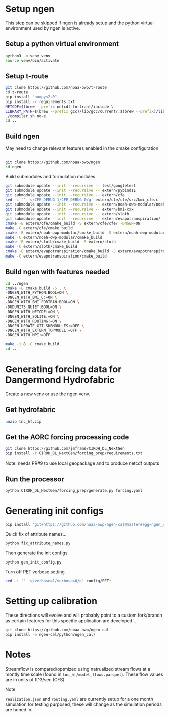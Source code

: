 # Setup ngen
This step can be skipped if ngen is already setup and the python virtual environment used by ngen is active.

## Setup a python virtual environment

```sh
python3 -m venv venv
source venv/bin/activate
```

## Setup t-route

```sh
git clone https://github.com/noaa-owp/t-route
cd t-route
pip install "numpy<2.0"
pip install -r requirements.txt
NETCDF=$(brew --prefix netcdf-fortran)/include \
LIBRARY_PATH=$(brew --prefix gcc)/lib/gcc/current/:$(brew --prefix)/lib:$LIBRARY_PATH \
./compiler.sh no-e
cd ..
```

## Build ngen
 May need to change relevant features enabled in the cmake configuration
```sh

git clone https://github.com/noaa-owp/ngen
cd ngen
```

Build submodules and formulation modules

```sh
git submodule update --init --recursive -- test/googletest
git submodule update --init --recursive -- extern/pybind11
git submodule update --init --recursive -- extern/cfe
sed -i '' 's/CFE_DEBUG 1/CFE_DEBUG 0/g' extern/cfe/cfe/src/bmi_cfe.c
git submodule update --init --recursive -- extern/noah-owp-modular/noah-owp-modular
git submodule update --init --recursive -- extern/bmi-cxx
git submodule update --init --recursive -- extern/sloth
git submodule update --init --recursive -- extern/evapotranspiration/
cmake -B extern/cfe/cmake_build -S extern/cfe/cfe/ -DNGEN=ON
make -C extern/cfe/cmake_build 
cmake -B extern/noah-owp-modular/cmake_build -S extern/noah-owp-modular -DNGEN_IS_MAIN_PROJECT=ON
make -C extern/noah-owp-modular/cmake_build
cmake -B extern/sloth/cmake_build -S extern/sloth
make -C extern/sloth/cmake_build
cmake -B extern/evapotranspiration/cmake_build -S extern/evapotranspiration/evapotranspiration/
make -C extern/evapotranspiration/cmake_build
```

## Build ngen with features needed

```sh
cd ../ngen
cmake -B cmake_build -S . \
-DNGEN_WITH_PYTHON:BOOL=ON \
-DNGEN_WITH_BMI_C:=ON \
-DNGEN_WITH_BMI_FORTRAN:BOOL=ON \
-DUDUNITS_QUIET:BOOL=ON \
-DNGEN_WITH_NETCDF:=ON \
-DNGEN_WITH_SQLITE:=ON \
-DNGEN_WITH_ROUTING:=ON \
-DNGEN_UPDATE_GIT_SUBMODULES:=OFF \
-DNGEN_WITH_EXTERN_TOPMODEL:=OFF \
-DNGEN_WITH_MPI:=OFF

make -j 8 -C cmake_build
cd ..
```

# Generating forcing data for Dangermond Hydrofabric

Create a new venv or use the ngen venv.

## Get hydrofabric

```sh
unzip tnc_hf.zip
```

## Get the AORC forcing processing code

```sh
git clone https://github.com/jmframe/CIROH_DL_NextGen
pip install -r CIROH_DL_NextGen/forcing_prep/requirements.txt
```

Note: needs PR#9 to use local geopackage and to produce netcdf outputs

## Run the processor

```sh
python CIROH_DL_NextGen/forcing_prep/generate.py forcing.yaml
```

# Generating init configs

```sh
pip install 'git+https://github.com/noaa-owp/ngen-cal@master#egg=ngen_config_gen&subdirectory=python/ngen_config_gen'
```

Quick fix of attribute names...

```sh
python fix_attribute_names.py
```

Then generate the init configs

```sh
python gen_init_config.py
```

Turn off PET verbose setting

```sh
sed -i '' 's/verbose=1/verbose=0/g' config/PET*
```

# Setting up calibration

These directions will evolve and will probably point to a custom fork/branch as certain features for this specific application are developed...

```sh
git clone https://github.com/noaa-owp/ngen-cal
pip install -e ngen-cal/python/ngen_cal/
```

# Notes

Streamflow is compared/optmized using natrualized stream flows at a montly time scale (found in `tnc_hf/model_flows.parquet`).  These flow values are in units of ft^3/sec (CFS).

> [!NOTE]  
> `realization.json` and `routing.yaml` are currently setup for a one month simulation for testing purposed, these will change as the simulation periods are honed in.